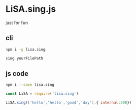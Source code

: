 # LiSA.sing.js
just for fun

## cli
```bash
npm i -g lisa.sing

sing yourFilePath
```

## js code
```bash
npm i --save lisa.sing
```

```js
const LiSA = require('lisa.sing')

LiSA.sing(['hello','hello','good','day'],{ internal:300})
```